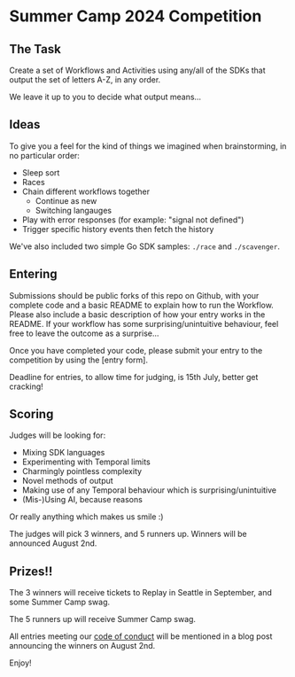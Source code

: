 # Summer Camp 2024 Competition

## The Task

Create a set of Workflows and Activities using any/all of the SDKs that output the set of letters A-Z, in any order.

We leave it up to you to decide what output means...

## Ideas

To give you a feel for the kind of things we imagined when brainstorming, in no particular order:

- Sleep sort
- Races
- Chain different workflows together
    - Continue as new
    - Switching langauges
- Play with error responses (for example: "signal not defined")
- Trigger specific history events then fetch the history

We've also included two simple Go SDK samples: `./race` and `./scavenger`.

## Entering

Submissions should be public forks of this repo on Github, with your complete code and a basic README to explain how to run the Workflow. Please also include a basic description of how your entry works in the README. If your workflow has some surprising/unintuitive behaviour, feel free to leave the outcome as a surprise...

Once you have completed your code, please submit your entry to the competition by using the [entry form].

Deadline for entries, to allow time for judging, is 15th July, better get cracking!

## Scoring

Judges will be looking for:
- Mixing SDK languages
- Experimenting with Temporal limits
- Charmingly pointless complexity
- Novel methods of output
- Making use of any Temporal behaviour which is surprising/unintuitive
- (Mis-)Using AI, because reasons

Or really anything which makes us smile :)

The judges will pick 3 winners, and 5 runners up. Winners will be announced August 2nd.

## Prizes!!

The 3 winners will receive tickets to Replay in Seattle in September, and some Summer Camp swag.

The 5 runners up will receive Summer Camp swag.

All entries meeting our [code of conduct](https://temporal.io/code-of-conduct) will be mentioned in a blog post announcing the winners on August 2nd.

Enjoy!